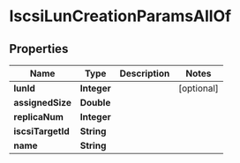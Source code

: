 

# IscsiLunCreationParamsAllOf


## Properties

Name | Type | Description | Notes
------------ | ------------- | ------------- | -------------
**lunId** | **Integer** |  |  [optional]
**assignedSize** | **Double** |  | 
**replicaNum** | **Integer** |  | 
**iscsiTargetId** | **String** |  | 
**name** | **String** |  | 



